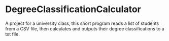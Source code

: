 # DegreeClassificationCalculator
A project for a university class, this short program reads a list of students from a CSV file, then calculates and outputs their degree classifications to a txt file.
